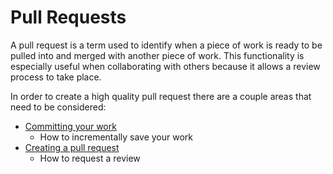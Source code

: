 # Pull Requests

A pull request is a term used to identify when a piece of work is ready to be pulled into and merged with another piece of work. This functionality is especially useful when collaborating with others because it allows a review process to take place.

In order to create a high quality pull request there are a couple areas that need to be considered:

- [Committing your work](commit.md)
  - How to incrementally save your work
- [Creating a pull request](creating-pr.md)
  - How to request a review
